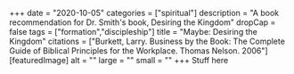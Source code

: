 +++
date = "2020-10-05"
categories = ["spiritual"]
description = "A book recommendation for Dr. Smith's book, Desiring the Kingdom"
dropCap = false
tags = ["formation","discipleship"]
title = "Maybe: Desiring the Kingdom"
citations = ["Burkett, Larry. Business by the Book: The Complete Guide of Biblical Principles for the Workplace. Thomas Nelson. 2006"]
[featuredImage]
  alt = ""
  large = ""
  small = ""
+++
Stuff here
